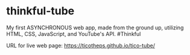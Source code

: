 # thinkful-tube

My first ASYNCHRONOUS web app, made from the ground up, utilizing HTML, CSS, JavaScript, and YouTube's API. #Thinkful

URL for live web page: https://ticotheps.github.io/tico-tube/
